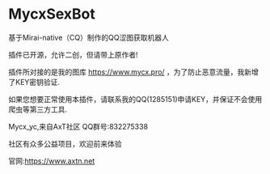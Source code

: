 # MycxSexBot
基于Mirai-native（CQ）制作的QQ涩图获取机器人

插件已开源，允许二创，但请带上原作者!

插件所对接的是我的图库 https://www.mycx.pro/ ，为了防止恶意流量，我新增了KEY密钥验证.

如果您想要正常使用本插件，请联系我的QQ(1285151)申请KEY，并保证不会使用爬虫等第三方工具.


Mycx_yc,来自AxT社区 QQ群号:832275338

社区有众多公益项目，欢迎前来体验

官网:https://www.axtn.net
